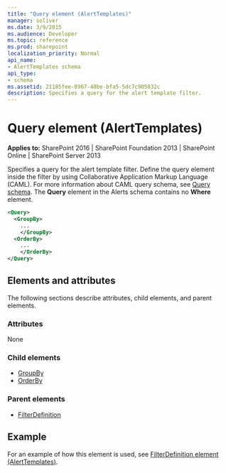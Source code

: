 ```yaml
---
title: "Query element (AlertTemplates)"
manager: soliver
ms.date: 3/9/2015
ms.audience: Developer
ms.topic: reference
ms.prod: sharepoint
localization_priority: Normal
api_name:
- AlertTemplates schema
api_type:
- schema
ms.assetid: 21185fee-8967-40be-bfa5-5dc7c905832c
description: Specifies a query for the alert template filter.
---
```


# Query element (AlertTemplates)

**Applies to:** SharePoint 2016 | SharePoint Foundation 2013 | SharePoint Online | SharePoint Server 2013
  
Specifies a query for the alert template filter. Define the query element inside the filter by using Collaborative Application Markup Language (CAML). For more information about CAML query schema, see [Query schema](query-schema.md). The **Query** element in the Alerts schema contains no **Where** element. 
  
```XML
<Query>
  <GroupBy>
    ...
    </GroupBy>
  <OrderBy>
    ...
    </OrderBy>
</Query>
```

## Elements and attributes

The following sections describe attributes, child elements, and parent elements.

### Attributes

None
  
### Child elements

- [GroupBy](groupby-element-query.md) 
- [OrderBy](orderby-element-query.md) 
   
### Parent elements

- [FilterDefinition](filterdefinition-element-alerttemplates.md)
   
## Example

For an example of how this element is used, see [FilterDefinition element (AlertTemplates)](filterdefinition-element-alerttemplates.md).
  

